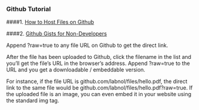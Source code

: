 ### Github Tutorial

####1. [How to Host Files on Github](http://www.labnol.org/internet/free-file-hosting-github/29092/)

####2. [Github Gists for Non-Developers](http://www.labnol.org/internet/github-gist-tutorial/28499/)

Append ?raw=true to any file URL on Github to get the direct link.

After the file has been uploaded to Github, click the filename in the list and you’ll get the file’s URL in the browser’s address. Append ?raw=true to the URL and you get a downloadable / embeddable version.

For instance, if the file URL is github.com/labnol/files/hello.pdf, the direct link to the same file would be github.com/labnol/files/hello.pdf?raw=true. If the uploaded file is an image, you can even embed it in your website using the standard img tag.
